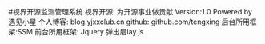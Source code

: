 #视界开源监测管理系统
视界开源: 为开源事业做贡献
Version:1.0
Powered by 遇见小星
个人博客: blog.yjxxclub.cn
github: github.com/tengxing
后台所用框架:SSM
前台所用框架: Jquery 弹出层lay.js
